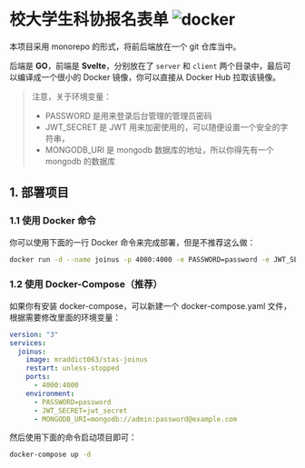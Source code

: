 # 校大学生科协报名表单 ![docker](https://github.com/MR-Addict/stas-joinus/actions/workflows/docker.yml/badge.svg)

本项目采用 monorepo 的形式，将前后端放在一个 git 仓库当中。

后端是 **GO**，前端是 **Svelte**，分别放在了 `server` 和 `client` 两个目录中，最后可以编译成一个很小的 Docker 镜像，你可以直接从 Docker Hub 拉取该镜像。

> 注意，关于环境变量：
>
> - PASSWORD 是用来登录后台管理的管理员密码
> - JWT_SECRET 是 JWT 用来加密使用的，可以随便设置一个安全的字符串，
> - MONGODB_URI 是 mongodb 数据库的地址，所以你得先有一个 mongodb 的数据库

## 1. 部署项目

### 1.1 使用 Docker 命令

你可以使用下面的一行 Docker 命令来完成部署，但是不推荐这么做：

```sh
docker run -d --name joinus -p 4000:4000 -e PASSWORD=password -e JWT_SECRET=jwt_secret -e MONGODB_URI=mongodb://admin:password@example.com mraddict063/stas-joinus
```

### 1.2 使用 Docker-Compose（推荐）

如果你有安装 docker-compose，可以新建一个 docker-compose.yaml 文件，根据需要修改里面的环境变量：

```yaml
version: "3"
services:
  joinus:
    image: mraddict063/stas-joinus
    restart: unless-stopped
    ports:
      - 4000:4000
    environment:
      - PASSWORD=password
      - JWT_SECRET=jwt_secret
      - MONGODB_URI=mongodb://admin:password@example.com
```

然后使用下面的命令启动项目即可：

```sh
docker-compose up -d
```
